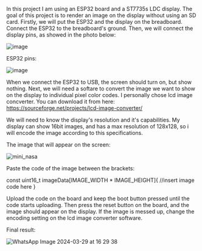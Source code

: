 In this project I am using an ESP32 board and a ST7735s LDC display. 
The goal of this project is to render an image on the display without using an SD card. 
Firstly, we will put the ESP32 and the display on the breadboard.
Connect the ESP32 to the breadboard's ground.
Then, we will connect the display pins, as showed in the photo below:



![image](https://github.com/radu1124/-Arduino-ESP32-Show-image-on-display-without-SD-card/assets/85763672/3b7d7d28-c904-4ff4-8693-026c991e180c)


ESP32 pins:

![image](https://github.com/radu1124/-Arduino-ESP32-Show-image-on-display-without-SD-card/assets/85763672/61f99c5d-c330-4328-837c-7ccdd82a667e)


When we connect the ESP32 to USB, the screen should turn on, but show nothing.
Next, we will need a softare to convert the image we want to show on the display to individual pixel color codes.
I personally chose lcd image concverter. You can download it from here:
https://sourceforge.net/projects/lcd-image-converter/

We will need to know the display's resolution and it's capabilities.
My display can show 16bit images, and has a max resolution of 128x128, so i will encode the image according to this specifications.

The image that will appear on the screen:

![mini_nasa](https://github.com/radu1124/-Arduino-ESP32-Show-image-on-display-without-SD-card/assets/85763672/e784f033-a621-47ec-958a-d3092f191ff0)


Paste the code of the image between the brackets:

const uint16_t imageData[IMAGE_WIDTH * IMAGE_HEIGHT]{
//insert image code here
}

Upload the code on the board and keep the boot button pressed until the code starts uploading.
Then press the reset button on the board, and the image should appear on the display.
If the image is messed up, change the encoding setting on the lcd image converter software.

Final result:


![WhatsApp Image 2024-03-29 at 16 29 38](https://github.com/radu1124/-Arduino-ESP32-Show-image-on-display-without-SD-card/assets/85763672/908f73c9-1543-40cf-a1ec-04966c495aaa)

